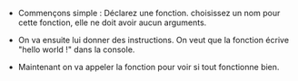 * Commençons simple : Déclarez une fonction.
choisissez un nom pour cette fonction, elle ne doit avoir aucun arguments.

* On va ensuite lui donner des instructions.
On veut que la fonction écrive "hello world !" dans la console.

* Maintenant on va appeler la fonction pour voir si tout fonctionne bien.
